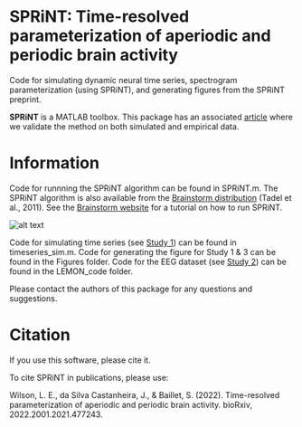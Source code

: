# SPRiNT: Time-resolved parameterization of aperiodic and periodic brain activity  

Code for simulating dynamic neural time series, spectrogram parameterization (using SPRiNT), and generating figures from the SPRiNT preprint.

**SPRiNT** is a MATLAB toolbox. This package has an associated [article](https://www.biorxiv.org/content/10.1101/2022.01.21.477243v1.abstract) where we validate the method on both simulated and empirical data.

# Information

Code for runnning the SPRiNT algorithm can be found in SPRiNT.m. The SPRiNT algorithm is also available from the [Brainstorm distribution](https://neuroimage.usc.edu/brainstorm/Introduction) (Tadel et al., 2011). See the [Brainstorm website](https://neuroimage.usc.edu/brainstorm/Tutorials/SPRiNT?highlight=%28SPRiNT%29) for a tutorial on how to run SPRiNT.

![alt text](https://github.com/lucwilson/SPRiNT/blob/main/Figures/Figure_1_final.jp2)

Code for simulating time series (see [Study 1](https://mc-stan.org/)) can be found in timeseries_sim.m. Code for generating the figure for Study 1 & 3 can be found in the Figures folder. Code for the EEG dataset (see [Study 2](https://mc-stan.org/)) can be found in the LEMON_code folder.

Please contact the authors of this package for any questions and suggestions.

# Citation

If you use this software, please cite it.

To cite SPRiNT in publications, please use:

Wilson, L. E., da Silva Castanheira, J., & Baillet, S. (2022). Time-resolved parameterization of aperiodic and periodic brain activity. bioRxiv, 2022.2001.2021.477243. 

